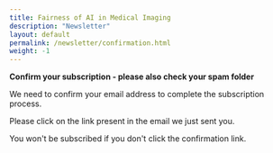 ```yaml
---
title: Fairness of AI in Medical Imaging
description: "Newsletter"
layout: default
permalink: /newsletter/confirmation.html
weight: -1
---
```


**Confirm your subscription - please also check your spam folder**

We need to confirm your email address to complete the subscription process.

Please click on the link present in the email we just sent you.

You won't be subscribed if you don't click the confirmation link.
